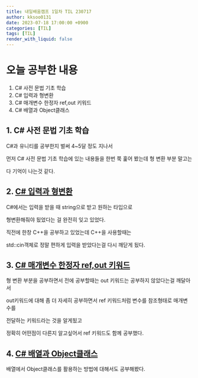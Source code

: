```yaml
---
title: 내일배움캠프 1일차 TIL 230717
author: kksoo0131
date: 2023-07-18 17:00:00 +0900
categories: [TIL]
tags: [TIL]
render_with_liquid: false
---
```


# 오늘 공부한 내용
1. C# 사전 문법 기초 학습
2. C# 입력과 형변환
3. C# 매개변수 한정자 ref,out 키워드
4. C# 배열과 Object클래스


## 1. C# 사전 문법 기초 학습

C#과 유니티를 공부한지 벌써 4~5달 정도 지나서

먼저 C# 사전 문법 기초 학습에 있는 내용들을 한번 쭉 훑어 봤는데 형 변환 부분 말고는 

다 기억이 나는것 같다.

## 2. [C# 입력과 형변환 ](https://kksoo0131.github.io/posts/CSharp-1/)

C#에서는 입력을 받을 때 string으로 받고 원하는 타입으로 
 
 형변환해줘야 됬었다는 걸 완전히 잊고 있었다.

직전에 한창 C++을 공부하고 있었는데 C++을 사용할때는

 std::cin객체로 정말 편하게 입력을 받았다는걸 다시 깨닫게 됬다.

 

## 3. [C# 매개변수 한정자 ref,out 키워드](https://kksoo0131.github.io/posts/CSharp-3/)

 
형 변환 부분을 공부하면서 전에 공부할때는 out 키워드는 공부하지 않았다는걸 깨달아서 

out키워드에 대해 좀 더 자세히 공부하면서 ref 키워드처럼 변수를 참조형태로 매개변수를 

전달하는 키워드라는 것을 알게됬고 

정확히 어떤점이 다른지 알고싶어서 ref 키워드도 함께 공부했다.

## 4. [C# 배열과 Object클래스](https://kksoo0131.github.io/posts/CSharp-2/)

배열에서 Object클래스를 활용하는 방법에 대해서도 공부해봤다.